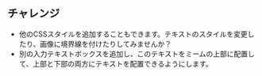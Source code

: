 ## チャレンジ

* 他のCSSスタイルを追加することもできます。テキストのスタイルを変更したり、画像に境界線を付けたりしてみませんか？
* 別の入力テキストボックスを追加し、このテキストをミームの上部に配置して、上部と下部の両方にテキストを配置できるようにします。
